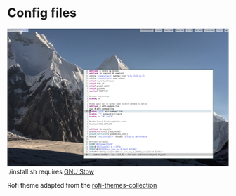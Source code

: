 # Config files

![screenshot](./screenshot.png)
./install.sh requires [GNU Stow](https://www.gnu.org/software/stow/)

Rofi theme adapted from the [rofi-themes-collection](https://github.com/newmanls/rofi-themes-collection)
